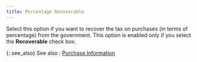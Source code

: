 ```yaml
---
title: Percentage Recoverable
---
```



Select this option if you want to recover the tax on purchases (in terms  of percentage) from the government. This option is enabled only if you  select the **Recoverable** check box.


{:.see_also}
See also
: [Purchase  Information](JavaScript:RelatedTopics1.Click())<!--Metadata type="DesignerControl" startspan
<object CLASSID="clsid:ADB880A6-D8FF-11CF-9377-00AA003B7A11"
	ID=RelatedTopics1
	TYPE="application/x-oleobject">
</object>-->

<object classid="clsid:ADB880A6-D8FF-11CF-9377-00AA003B7A11" id="RelatedTopics1" type="application/x-oleobject"> 
 <param name="Command" value="Related Topics">
<param name="Window" value="second">
<param name="Item1" value="Purchase Information;{{site.sc_chm}}/misc/tax_component_purchase_information.html">
</object><!--Metadata type="DesignerControl" endspan-->
